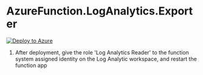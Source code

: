 # AzureFunction.LogAnalytics.Exporter

[![Deploy to Azure](https://aka.ms/deploytoazurebutton)](https://portal.azure.com/#create/Microsoft.Template/uri/https%3A%2F%2Fraw.githubusercontent.com%2Frbickel%2FAzureFunction.LogAnalytics.Exporter%2Fdev%2Fazuredeploy.json)

1. After deployment, give the role 'Log Analytics Reader' to the function system assigned identity on the Log Analytic workspace, and restart the function app